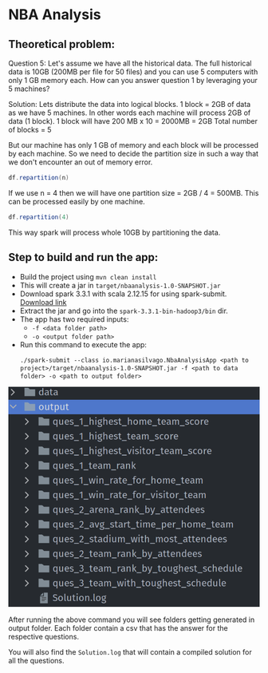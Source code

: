 # NBA Analysis
## Theoretical problem:
Question 5: Let's assume we have all the historical data. The full historical data is 10GB (200MB per file for 50 files)
and you can use 5 computers with only 1 GB memory each. How can you answer question 1 by leveraging your 5 machines?

Solution: 
Lets distribute the data into logical blocks. 1 block = 2GB of data as we have 5 machines.
In other words each machine will process 2GB of data (1 block).
1 block will have 200 MB x 10 = 2000MB = 2GB
Total number of blocks = 5

But our machine has only 1 GB of memory and each block will be processed by each machine.
So we need to decide the partition size in such a way that we don't encounter an out of memory error. 
```scala
df.repartition(n)
```

If we use n = 4 then we will have one partition size = 2GB / 4 = 500MB.
This can be processed easily by one machine.

```scala
df.repartition(4)
```

This way spark will process whole 10GB by partitioning the data.

## Step to build and run the app:

- Build the project using `mvn clean install`
- This will create a jar in `target/nbaanalysis-1.0-SNAPSHOT.jar`
- Download spark 3.3.1 with scala 2.12.15 for using spark-submit. [Download link](https://www.apache.org/dyn/closer.lua/spark/spark-3.3.1/spark-3.3.1-bin-hadoop3.tgz)
- Extract the jar and go into the `spark-3.3.1-bin-hadoop3/bin` dir.
- The app has two required inputs:
  - `-f <data folder path>`
  - `-o <output folder path>`
- Run this command to execute the app:
  ```
  ./spark-submit --class io.marianasilvago.NbaAnalysisApp <path to project>/target/nbaanalysis-1.0-SNAPSHOT.jar -f <path to data folder> -o <path to output folder>
  ```
![img.png](static/output_dir.png)

After running the above command you will see folders getting generated in output folder. Each folder contain a csv that 
has the answer for the respective questions.

You will also find the `Solution.log` that will contain a compiled solution for all the questions.